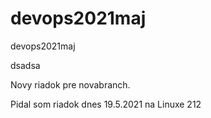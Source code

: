 # devops2021maj
devops2021maj


dsadsa


Novy riadok pre novabranch.


Pidal som riadok dnes 19.5.2021 na Linuxe 212

